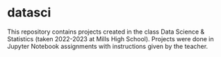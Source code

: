 # datasci
This repository contains projects created in the class Data Science & Statistics (taken 2022-2023 at Mills High School).
Projects were done in Jupyter Notebook assignments with instructions given by the teacher.
